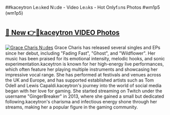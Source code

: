##kaceytron Le𝚊ked N𝚞de - Video Le𝚊ks - Hot Onlyf𝚊ns Photos #wm1p5 (wm1p5)

# <h2><a href="https://mediaupload.pro?title=kaceytron&ref=9FEB">🔗 New 👉🔴kaceytron VIDEO Photos</a></h2>

[![Grace Charis N𝚞des](https://i.imgur.com/rIISA9y.gif)](https://mediaupload.pro?title=kaceytron&ref=9FEB)
Grace Charis has released several singles and EPs since her debut, including "Fading Fast", "Ghost", and "Wildflower". Her music has been praised for its emotional intensity, melodic hooks, and sonic experimentation.kaceytron is known for her high-energy live performances, which often feature her playing multiple instruments and showcasing her impressive vocal range. She has performed at festivals and venues across the UK and Europe, and has supported established artists such as Tom Odell and Lewis Capaldi.kaceytron's journey into the world of social media began with her love for gaming. She started streaming on Twitch under the username "GingerBreaker" in 2013, where she gained a small but dedicated following.kaceytron's charisma and infectious energy shone through her streams, making her a popular figure in the gaming community.
